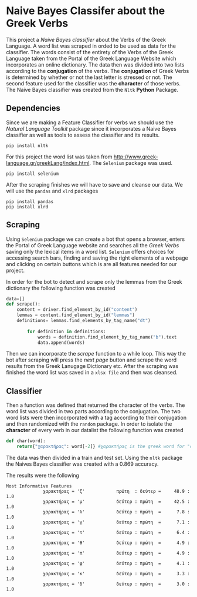 # Naive Bayes Classifer about the Greek Verbs
This project a *Naive Bayes classifier* about the Verbs of the Greek Language. A word list was scraped in orded to be used as data for the classifier. The words consist of the entirety of the Verbs of the Greek Language taken from the Portal of the Greek Language Website which incorporates an online dictionary. The data then was divided into two lists according to the **conjugation** of the verbs. The **conjugation** of Greek Verbs is determined by whether or not the last letter is stressed or not. The second feature used for the classifier was the **character** of those verbs. 
The Naive Bayes classifier was created from the `Nltk` **Python** Package.


## Dependencies
Since we are making a Feature Classifier for verbs we should use the *Natural Language Toolkit* package since it incorporates a Naive Bayes classifier as well as tools to assess the classifier and its results.
```
pip install nltk
```
For this project the word list was taken from http://www.greek-language.gr/greekLang/index.html. 
The `Selenium` package was used. 
```
pip install selenium
```
After the scraping finishes we will have to save and cleanse our data. We will use the `pandas` and `xlrd` packages
```
pip install pandas
pip install xlrd
```
## Scraping

Using `Selenium` package we can create a bot that opens a browser, enters the Portal of Greek Language website and searches all the *Greek Verbs* saving only the lexical items in a word list. `Selenium` offers choices for accessing search bars, finding and saving the right elements of a webpage and clicking on certain buttons which is are all features needed for our project.

In order for the bot to detect and scrape only the lemmas from the Greek dictionary the following function was created
```python
data=[]
def scrape():
    content = driver.find_element_by_id("content")
    lemmas = content.find_element_by_id("lemmas")
    definitions= lemmas.find_elements_by_tag_name("dt")
   
        for definition in definitions:
            words = definition.find_element_by_tag_name("b").text
            data.append(words)
```
Then we can incorporate the *scrape* function to a while loop. This way the bot after scraping will press the *next page* button and scrape the word results from the Greek Lanugage Dictionary etc. 
After the scraping was finished the word list was saved  in a `xlsx file` and then was cleansed.


## Classifier
Then a function was defined that returned the character of the verbs. 
The word list was divided in two parts according to the conjugation.
The two word lists were then incorporated with a tag according to their conjugation and then randomized with the `random` package.
In order to isolate the **character** of every verb in our datalist the following function was created
```python
def char(word):
    return{"χαρακτήρας": word[-2]} #χαρακτήρας is the greek word for "character"
```
The data was then divided in a train and test set. Using the `nltk` package the Naives Bayes classifier was created with a 0.869 accuracy.

The results were the following
```
Most Informative Features
              χαρακτήρας = 'ζ'            πρώτη  : δεύτερ =     48.9 : 1.0
              χαρακτήρας = 'μ'            δεύτερ : πρώτη  =     42.5 : 1.0
              χαρακτήρας = 'λ'            δεύτερ : πρώτη  =      7.8 : 1.0
              χαρακτήρας = 'γ'            δεύτερ : πρώτη  =      7.1 : 1.0
              χαρακτήρας = 'τ'            δεύτερ : πρώτη  =      6.4 : 1.0
              χαρακτήρας = 'θ'            δεύτερ : πρώτη  =      4.9 : 1.0
              χαρακτήρας = 'π'            δεύτερ : πρώτη  =      4.9 : 1.0
              χαρακτήρας = 'φ'            δεύτερ : πρώτη  =      4.1 : 1.0
              χαρακτήρας = 'κ'            δεύτερ : πρώτη  =      3.3 : 1.0
              χαρακτήρας = 'δ'            δεύτερ : πρώτη  =      3.0 : 1.0
```
